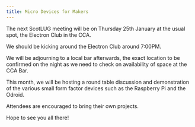 ```yaml
---
title: Micro Devices for Makers
---
```


The next ScotLUG meeting will be on Thursday 25th January at the usual spot, the Electron Club in the CCA.

We should be kicking around the Electron Club around 7:00PM.

We will be adjourning to a local bar afterwards, the exact location to be confirmed on the night as we need to check on availability of space at the CCA Bar.

This month, we will be hosting a round table discussion and demonstration of the various small form factor devices such as the Raspberry Pi and the Odroid.

Attendees are encouraged to bring their own projects.

Hope to see you all there!